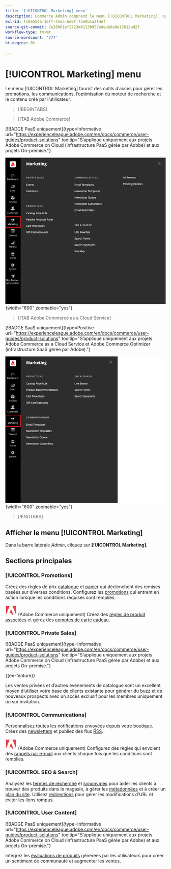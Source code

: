 ```yaml
---
title: '[!UICONTROL Marketing] menu'
description: Commerce Admin comprend le menu [!UICONTROL Marketing], qui fournit des outils d’accès pour gérer les promotions, les communications, l’optimisation du moteur de recherche et le contenu généré par l’utilisateur.
exl-id: fc0e554b-1bff-45da-bd6f-73e9b1a4fdef
source-git-commit: 7e28081ef2723d4113b957edede6a8e13612ad2f
workflow-type: tm+mt
source-wordcount: '277'
ht-degree: 0%

---
```


# [!UICONTROL Marketing] menu

Le menu [!UICONTROL Marketing] fournit des outils d’accès pour gérer les promotions, les communications, l’optimisation du moteur de recherche et le contenu créé par l’utilisateur.

>[!BEGINTABS]

>[!TAB Adobe Commerce]

[!BADGE PaaS uniquement]{type=Informative url="https://experienceleague.adobe.com/en/docs/commerce/user-guides/product-solutions" tooltip="S’applique uniquement aux projets Adobe Commerce on Cloud (infrastructure PaaS gérée par Adobe) et aux projets On-premise."}

![Administrateur Commerce - Menu marketing](./assets/admin-menu-marketing-ee.png){width="600" zoomable="yes"}

>[!TAB Adobe Commerce as a Cloud Service]

[!BADGE SaaS uniquement]{type=Positive url="https://experienceleague.adobe.com/en/docs/commerce/user-guides/product-solutions" tooltip="S’applique uniquement aux projets Adobe Commerce as a Cloud Service et Adobe Commerce Optimizer (infrastructure SaaS gérée par Adobe)."}

![Administrateur Commerce - Menu marketing](./assets/admin-menu-marketing-ee-accs.png){width="600" zoomable="yes"}

>[!ENDTABS]

## Afficher le menu [!UICONTROL Marketing]

Dans la barre latérale _Admin_, cliquez sur **[!UICONTROL Marketing]**.

## Sections principales

### [!UICONTROL Promotions]

Créez des règles de prix [catalogue](price-rules-catalog.md) et [panier](price-rules-cart.md) qui déclenchent des remises basées sur diverses conditions. Configurez les [promotions](introduction.md#promotions) qui entrent en action lorsque les conditions requises sont remplies.

![Adobe Commerce](../assets/adobe-logo.svg) (Adobe Commerce uniquement) Créez des [règles de produit associées](product-related-rules.md) et gérez des [comptes de carte cadeau](../stores-purchase/product-gift-card-accounts.md).

### [!UICONTROL Private Sales]

[!BADGE PaaS uniquement]{type=Informative url="https://experienceleague.adobe.com/en/docs/commerce/user-guides/product-solutions" tooltip="S’applique uniquement aux projets Adobe Commerce on Cloud (infrastructure PaaS gérée par Adobe) et aux projets On-premise."}

{{ee-feature}}

Les ventes privées et d’autres événements de catalogue sont un excellent moyen d’utiliser votre base de clients existante pour générer du buzz et de nouveaux prospects avec un accès exclusif pour les membres uniquement ou sur invitation.

### [!UICONTROL Communications]

Personnalisez toutes les notifications envoyées depuis votre boutique. Créez des [newsletters](newsletters.md) et publiez des flux [RSS](social-rss.md#rss-feeds).

![Adobe Commerce](../assets/adobe-logo.svg) (Adobe Commerce uniquement) Configurez des règles qui envoient des [rappels par e-mail](email-reminder-rules.md) aux clients chaque fois que les conditions sont remplies.

### [!UICONTROL SEO & Search]

Analysez les [termes de recherche](../catalog/search-terms.md) et [synonymes](../catalog/search-terms.md#search-synonyms) pour aider les clients à trouver des produits dans le magasin, à gérer les [métadonnées](meta-data.md) et à créer un [plan du site](sitemap-xml.md). Utilisez [redirections](url-rewrite.md) pour gérer les modifications d’URL et éviter les liens rompus.

### [!UICONTROL User Content]

[!BADGE PaaS uniquement]{type=Informative url="https://experienceleague.adobe.com/en/docs/commerce/user-guides/product-solutions" tooltip="S’applique uniquement aux projets Adobe Commerce on Cloud (infrastructure PaaS gérée par Adobe) et aux projets On-premise."}

Intégrez les [évaluations de produits](product-reviews.md) générées par les utilisateurs pour créer un sentiment de communauté et augmenter les ventes.
